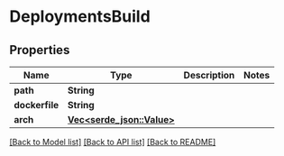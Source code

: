 # DeploymentsBuild

## Properties

Name | Type | Description | Notes
------------ | ------------- | ------------- | -------------
**path** | **String** |  | 
**dockerfile** | **String** |  | 
**arch** | [**Vec<serde_json::Value>**](serde_json::Value.md) |  | 

[[Back to Model list]](../README.md#documentation-for-models) [[Back to API list]](../README.md#documentation-for-api-endpoints) [[Back to README]](../README.md)


